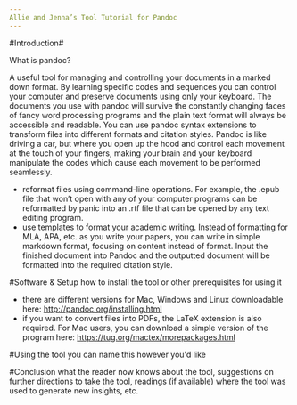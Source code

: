 ```yaml
---
Allie and Jenna’s Tool Tutorial for Pandoc
---
```


#Introduction#

What is pandoc? 

A useful tool for managing and controlling your documents in a marked down format. By learning specific codes and sequences you can control your computer and preserve documents using only your keyboard. The documents you use with pandoc will survive the constantly changing faces of fancy word processing programs and the plain text format will always be accessible and readable. You can use pandoc syntax extensions to transform files into different formats and citation styles. Pandoc is like driving a car, but where you open up the hood and control each movement at the touch of your fingers, making your brain and your keyboard manipulate the codes which cause each movement to be performed seamlessly. 



- reformat files using command-line operations. For example, the .epub file that won’t open with any of your computer programs can be reformatted by panic into an .rtf file that can be opened by any text editing program.
- use templates to format your academic writing. Instead of formatting for MLA, APA, etc. as you write your papers, you can write in simple markdown format, focusing on content instead of format. Input the finished document into Pandoc and the outputted document will be formatted into the required citation style.

#Software & Setup
how to install the tool or other prerequisites for using it
- there are different versions for Mac, Windows and Linux downloadable here: <http://pandoc.org/installing.html>
- if you want to convert files into PDFs, the LaTeX extension is also required. For Mac users, you can download a simple version of the program here: <https://tug.org/mactex/morepackages.html>


#Using the tool
you can name this however you'd like


#Conclusion
what the reader now knows about the tool, suggestions on further directions to take the tool, readings (if available) where the tool was used to generate new insights, etc.

